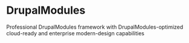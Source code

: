 # DrupalModules
Professional DrupalModules framework with DrupalModules-optimized cloud-ready and enterprise modern-design capabilities
